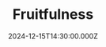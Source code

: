 ---
video:
  type: vimeo
  id: 1039492674
speaker:
  permalink: bart-wilkins
  name: Bart Wilkins
title: Fruitfulness
image: https://i.imgur.com/GyYrWt4.png
date: 2024-12-15T14:30:00.000Z
---